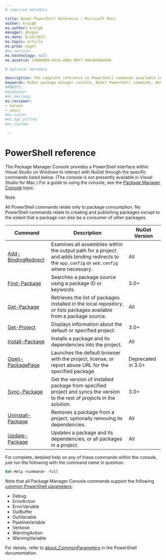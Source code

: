 ```yaml
---
# required metadata

title: NuGet PowerShell Reference | Microsoft Docs
author: kraigb
ms.author: kraigb
manager: ghogen
ms.date: 4/24/2017
ms.topic: article
ms.prod: nuget
#ms.service:
ms.technology: null
ms.assetid: cd08b869-44c6-480e-90f7-494a6d08e6d0

# optional metadata

description: The complete reference to PowerShell commands available in the NuGet Package Manager Console in Visual Studio.
keywords: NuGet package manager console, NuGet Powershell commands, NuGet Powershell reference
#ROBOTS:
#audience:
#ms.devlang:
ms.reviewer:
- karann
- unnir
#ms.suite:
#ms.tgt_pltfrm:
#ms.custom:

---
```


# PowerShell reference

The Package Manager Console provides a PowerShell interface within Visual Studio on Windows to interact with NuGet through the specific commands listed below. (The console is not presently available in Visual Studio for Mac.) For a guide to using the console, see the [Package Manager Console](../tools/package-manager-console.md) topic.

> [!Note]
> All PowerShell commands relate only to package consumption. No PowerShell commands relate to creating and publishing packages except to the extent that a package can also be a consumer of other packages.

Command | Description | NuGet Version
--- | --- | ---
[Add-BindingRedirect](ps-ref-add-bindingredirect.md) | Examines all assemblies within the output path for a project and adds binding redirects to the `app.config` or `web.config` where necessary. | All
[Find-Package](ps-ref-find-package.md) | Searches a package source using a package ID or keywords. | 3.0+
[Get-Package](ps-ref-get-package.md) | Retrieves the list of packages installed in the local repository, or lists packages available from a package source. | All
[Get-Project](ps-ref-get-project.md) | Displays information about the default or specified project. | 3.0+
[Install-Package](ps-ref-install-package.md) | Installs a package and its dependencies into the project. | All
[Open-PackagePage](ps-ref-open-packagepage.md) | Launches the default browser with the project, license, or report abuse URL for the specified package. | Deprecated in 3.0+
[Sync-Package](ps-ref-sync-package.md) | Get the version of installed package from specified project and syncs the version to the rest of projects in the solution. | 3.0+
[Uninstall-Package](ps-ref-uninstall-package.md) | Removes a package from a project, optionally removing its dependencies. | All
[Update-Package](ps-ref-update-package.md) | Updates a package and its dependencies, or all packages in a project. | All

For complete, detailed help on any of these commands within the console, just run the following with the command name in question:

```ps
Get-Help <command> -full
```

Note that all Package Manager Console commands support the following [common PowerShell parameters](http://go.microsoft.com/fwlink/?LinkID=113216):

- Debug
- ErrorAction
- ErrorVariable
- OutBuffer
- OutVariable
- PipelineVariable
- Verbose
- WarningAction
- WarningVariable

For details, refer to [about_CommonParameters](http://go.microsoft.com/fwlink/?LinkID=113216) in the PowerShell documentation.
